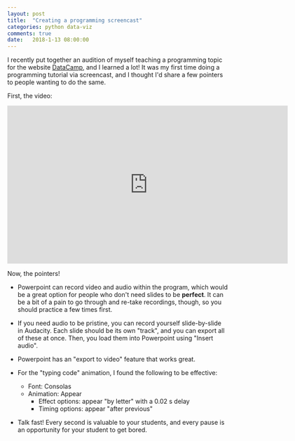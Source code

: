 ```yaml
---
layout: post
title:  "Creating a programming screencast"
categories: python data-viz
comments: true
date:   2018-1-13 08:00:00
---
```


I recently put together an audition of myself teaching a programming topic for the website [DataCamp](https://www.datacamp.com/), and I learned a lot! It was my first time doing a programming tutorial via screencast, and I thought I'd share a few pointers to people wanting to do the same.

First, the video:

<iframe width="640" height="360" src="https://www.youtube.com/embed/5jQVQE6yfio" frameborder="0" gesture="media" allow="encrypted-media" allowfullscreen></iframe>

Now, the pointers!

- Powerpoint can record video and audio within the program, which would be a great option for people who don't need slides to be **perfect**. It can be a bit of a pain to go through and re-take recordings, though, so you should practice a few times first.

- If you need audio to be pristine, you can record yourself slide-by-slide in Audacity. Each slide should be its own "track", and you can export all of these at once. Then, you load them into Powerpoint using "Insert audio". 

- Powerpoint has an "export to video" feature that works great.

- For the "typing code" animation, I found the following to be effective:
	- Font: Consolas
	- Animation: Appear
		- Effect options: appear "by letter" with a 0.02 s delay
		- Timing options: appear "after previous"

- Talk fast! Every second is valuable to your students, and every pause is an opportunity for your student to get bored. 


